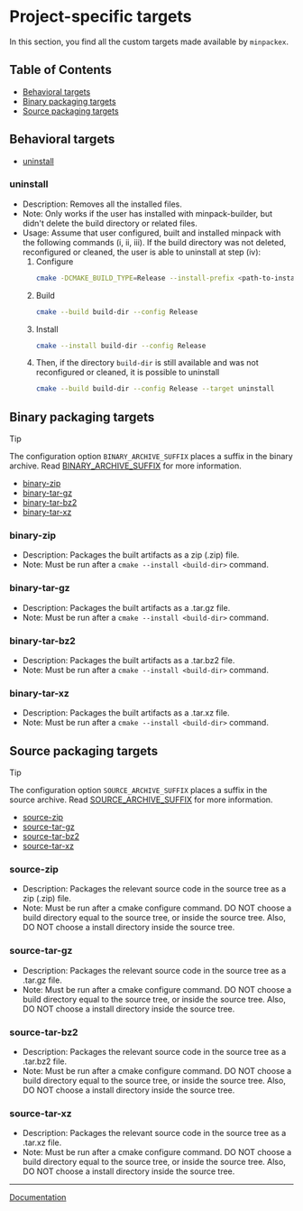 # Project-specific targets

In this section, you find all the custom targets made available by ```minpackex```.

## Table of Contents

* [Behavioral targets](#behavioral-targets)
* [Binary packaging targets](#binary-packaging-targets)
* [Source packaging targets](#source-packaging-targets)

## Behavioral targets

* [uninstall](#uninstall)

### uninstall

* Description: Removes all the installed files.
* Note: Only works if the user has installed with minpack-builder, but didn't delete the build directory or related files.
* Usage: Assume that user configured, built and installed minpack with the following commands (i, ii, iii). If the build directory was not deleted, reconfigured or cleaned, the user is able to uninstall at step (iv):
    1. Configure
        ```bash
        cmake -DCMAKE_BUILD_TYPE=Release --install-prefix <path-to-install> -S minpack-builder -B build-dir
        ```
    2. Build
        ```bash
        cmake --build build-dir --config Release
        ```
    3. Install
        ```bash
        cmake --install build-dir --config Release
        ```
    4. Then, if the directory ```build-dir``` is still available and was not reconfigured or cleaned, it is possible to uninstall
        ```bash
        cmake --build build-dir --config Release --target uninstall
        ```

## Binary packaging targets

> [!TIP]
> 
> The configuration option ```BINARY_ARCHIVE_SUFFIX``` places a suffix in the binary archive. Read [BINARY_ARCHIVE_SUFFIX](Configuration-Options.md#BINARY_ARCHIVE_SUFFIX) for more information.

* [binary-zip](#binary-zip)
* [binary-tar-gz](#binary-tar-gz)
* [binary-tar-bz2](#binary-tar-bz2)
* [binary-tar-xz](#binary-tar-xz)

### binary-zip

* Description: Packages the built artifacts as a zip (.zip) file.
* Note: Must be run after a ```cmake --install <build-dir>``` command.

### binary-tar-gz

* Description: Packages the built artifacts as a .tar.gz file.
* Note: Must be run after a ```cmake --install <build-dir>``` command.

### binary-tar-bz2

* Description: Packages the built artifacts as a .tar.bz2 file.
* Note: Must be run after a ```cmake --install <build-dir>``` command.

### binary-tar-xz

* Description: Packages the built artifacts as a .tar.xz file.
* Note: Must be run after a ```cmake --install <build-dir>``` command.

## Source packaging targets

> [!TIP]
> 
> The configuration option ```SOURCE_ARCHIVE_SUFFIX``` places a suffix in the source archive. Read [SOURCE_ARCHIVE_SUFFIX](Configuration-Options.md#SOURCE_ARCHIVE_SUFFIX) for more information.

* [source-zip](#source-zip)
* [source-tar-gz](#source-tar-gz)
* [source-tar-bz2](#source-tar-bz2)
* [source-tar-xz](#source-tar-xz)

### source-zip

* Description: Packages the relevant source code in the source tree as a zip (.zip) file.
* Note: Must be run after a cmake configure command. DO NOT choose a build directory equal to the source tree, or inside the source tree. Also, DO NOT choose a install directory inside the source tree.

### source-tar-gz

* Description: Packages the relevant source code in the source tree as a .tar.gz file.
* Note: Must be run after a cmake configure command. DO NOT choose a build directory equal to the source tree, or inside the source tree. Also, DO NOT choose a install directory inside the source tree.

### source-tar-bz2

* Description: Packages the relevant source code in the source tree as a .tar.bz2 file.
* Note: Must be run after a cmake configure command. DO NOT choose a build directory equal to the source tree, or inside the source tree. Also, DO NOT choose a install directory inside the source tree.

### source-tar-xz

* Description: Packages the relevant source code in the source tree as a .tar.xz file.
* Note: Must be run after a cmake configure command. DO NOT choose a build directory equal to the source tree, or inside the source tree. Also, DO NOT choose a install directory inside the source tree.

---
[Documentation](README.md)